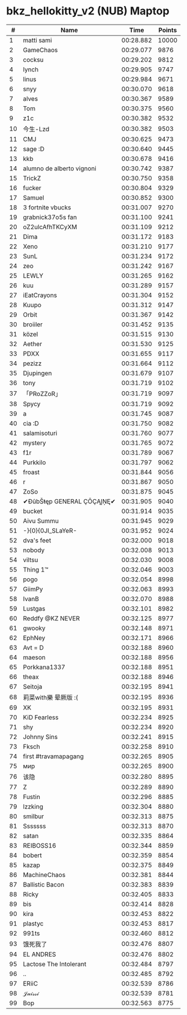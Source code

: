 # bkz_hellokitty_v2 (NUB) Maptop

|  # | Name | Time | Points |
|-------------- | -------------- | -------------- | -------------- | 
| 1 | matti sami | 00:28.882 | 10000 | 
| 2 | GameChaos | 00:29.077 | 9876 | 
| 3 | cocksu | 00:29.202 | 9812 | 
| 4 | lynch | 00:29.905 | 9747 | 
| 5 | linus | 00:29.984 | 9671 | 
| 6 | snyy | 00:30.070 | 9618 | 
| 7 | alves | 00:30.367 | 9589 | 
| 8 | Tom | 00:30.375 | 9560 | 
| 9 | z1c | 00:30.382 | 9532 | 
| 10 | 今生-Lzd | 00:30.382 | 9503 | 
| 11 | CMJ | 00:30.625 | 9473 | 
| 12 | sage :D | 00:30.640 | 9445 | 
| 13 | kkb | 00:30.678 | 9416 | 
| 14 | alumno de alberto vignoni | 00:30.742 | 9387 | 
| 15 | TrickZ | 00:30.750 | 9358 | 
| 16 | fucker | 00:30.804 | 9329 | 
| 17 | Samuel | 00:30.852 | 9300 | 
| 18 | 3 fortnite vbucks | 00:31.007 | 9270 | 
| 19 | grabnick37o5s fan | 00:31.100 | 9241 | 
| 20 | oZ2ulcAfhTKCyXM | 00:31.109 | 9212 | 
| 21 | Dima | 00:31.172 | 9183 | 
| 22 | Xeno | 00:31.210 | 9177 | 
| 23 | SunL | 00:31.234 | 9172 | 
| 24 | zeo | 00:31.242 | 9167 | 
| 25 | LEWLY | 00:31.265 | 9162 | 
| 26 | kuu | 00:31.289 | 9157 | 
| 27 | iEatCrayons | 00:31.304 | 9152 | 
| 28 | Kuupo | 00:31.312 | 9147 | 
| 29 | Orbit | 00:31.367 | 9142 | 
| 30 | broiiler | 00:31.452 | 9135 | 
| 31 | közel | 00:31.515 | 9130 | 
| 32 | Aether | 00:31.530 | 9125 | 
| 33 | PDXX | 00:31.655 | 9117 | 
| 34 | pezizz | 00:31.664 | 9112 | 
| 35 | Djupingen | 00:31.679 | 9107 | 
| 36 | tony | 00:31.719 | 9102 | 
| 37 | 「PRoZZoR」 | 00:31.719 | 9097 | 
| 38 | Spycy | 00:31.719 | 9092 | 
| 39 | a | 00:31.745 | 9087 | 
| 40 | cia :D | 00:31.750 | 9082 | 
| 41 | salamisoturi | 00:31.760 | 9077 | 
| 42 | mystery | 00:31.765 | 9072 | 
| 43 | f1r | 00:31.789 | 9067 | 
| 44 | Purkkilo | 00:31.797 | 9062 | 
| 45 | froast | 00:31.844 | 9056 | 
| 46 | r | 00:31.867 | 9050 | 
| 47 | ZoSo | 00:31.875 | 9045 | 
| 48 | ✔ĐûbŠŧęp GENERAL ÇŌÇĄĮŅĘ✔ | 00:31.905 | 9040 | 
| 49 | bucket | 00:31.914 | 9035 | 
| 50 | Aivu Summu | 00:31.945 | 9029 | 
| 51 | -}{0}{0JI_SLaYeR- | 00:31.952 | 9024 | 
| 52 | dva's feet | 00:32.000 | 9018 | 
| 53 | nobody | 00:32.008 | 9013 | 
| 54 | viltsu | 00:32.030 | 9008 | 
| 55 | Thing 1™ | 00:32.046 | 9003 | 
| 56 | pogo | 00:32.054 | 8998 | 
| 57 | GiimPy | 00:32.063 | 8993 | 
| 58 | IvanB | 00:32.070 | 8988 | 
| 59 | Lustgas | 00:32.101 | 8982 | 
| 60 | Reddfy @KZ NEVER | 00:32.125 | 8977 | 
| 61 | gwooky | 00:32.148 | 8971 | 
| 62 | EphNey | 00:32.171 | 8966 | 
| 63 | Avt = D | 00:32.188 | 8960 | 
| 64 | maeson | 00:32.188 | 8956 | 
| 65 | Porkkana1337 | 00:32.188 | 8951 | 
| 66 | theax | 00:32.188 | 8946 | 
| 67 | Seitoja | 00:32.195 | 8941 | 
| 68 | 莉菜with樂 晕厥版 :( | 00:32.195 | 8936 | 
| 69 | XK | 00:32.195 | 8931 | 
| 70 | KiD Fearless | 00:32.234 | 8925 | 
| 71 | shy | 00:32.234 | 8920 | 
| 72 | Johnny Sins | 00:32.241 | 8915 | 
| 73 | Fksch | 00:32.258 | 8910 | 
| 74 | first #travamapagang | 00:32.265 | 8905 | 
| 75 | мир | 00:32.265 | 8900 | 
| 76 | 该隐 | 00:32.280 | 8895 | 
| 77 | Z | 00:32.289 | 8890 | 
| 78 | Fustin | 00:32.296 | 8885 | 
| 79 | lzzking | 00:32.304 | 8880 | 
| 80 | smilbur | 00:32.313 | 8875 | 
| 81 | Sssssss | 00:32.313 | 8870 | 
| 82 | satan | 00:32.335 | 8864 | 
| 83 | REIBOSS16 | 00:32.344 | 8859 | 
| 84 | bobert | 00:32.359 | 8854 | 
| 85 | kazap | 00:32.375 | 8849 | 
| 86 | MachineChaos | 00:32.381 | 8844 | 
| 87 | Ballistic Bacon | 00:32.383 | 8839 | 
| 88 | Ricky | 00:32.405 | 8833 | 
| 89 | bis | 00:32.414 | 8828 | 
| 90 | kira | 00:32.453 | 8822 | 
| 91 | plastyc | 00:32.453 | 8817 | 
| 92 | 991ts | 00:32.460 | 8812 | 
| 93 | 饿死我了 | 00:32.476 | 8807 | 
| 94 | EL ANDRES | 00:32.476 | 8802 | 
| 95 | Lactose The Intolerant | 00:32.484 | 8797 | 
| 96 | .. | 00:32.485 | 8792 | 
| 97 | ERiiC | 00:32.539 | 8786 | 
| 98 | 𝒥𝓊𝒾𝓈𝓈𝒾 | 00:32.539 | 8781 | 
| 99 | Bop | 00:32.563 | 8775 | 

